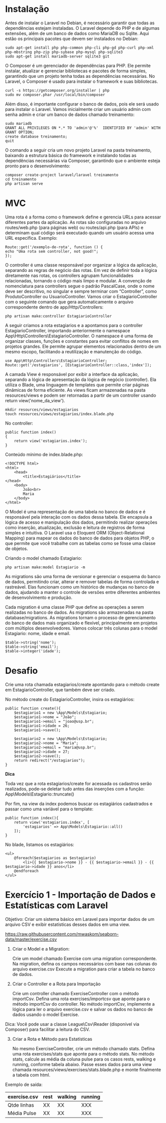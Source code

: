 # Instalação

Antes de instalar o Laravel no Debian, é necessário garantir que todas as dependências estejam instaladas. O Laravel depende do PHP e de algumas extensões, além de um banco de dados como MariaDB ou Sqlite. Aqui estão os principais pacotes que devem ser instalados no Debian:  
  
    sudo apt-get install php php-common php-cli php-gd php-curl php-xml php-mbstring php-zip php-sybase php-mysql php-sqlite3
    sudo apt-get install mariadb-server sqlite3 git

O Composer é um gerenciador de dependências para PHP. Ele permite instalar, atualizar e gerenciar bibliotecas e pacotes de forma simples, garantindo que um projeto tenha todas as dependências necessárias. No Laravel, o Composer é usado para instalar o framework e suas bibliotecas.

    curl -s https://getcomposer.org/installer | php
    sudo mv composer.phar /usr/local/bin/composer

Além disso, é importante configurar o banco de dados, pois ele será usado para instalar o Laravel. Vamos inicialmente criar um usuário admin com senha admin e criar um banco de dados chamado treinamento:

    sudo mariadb
    GRANT ALL PRIVILEGES ON *.* TO 'admin'@'%'  IDENTIFIED BY 'admin' WITH GRANT OPTION;
    create database treinamento;
    quit

O comando a seguir cria um novo projeto Laravel na pasta treinamento, baixando a estrutura básica do framework e instalando todas as dependências necessárias via Composer, garantindo que o ambiente esteja pronto para o desenvolvimento:

    composer create-project laravel/laravel treinamento
    cd treinamento
    php artisan serve

# MVC

Uma rota é a forma como o framework define e gerencia URLs para acessar diferentes partes da aplicação. As rotas são configuradas no arquivo routes/web.php (para páginas web) ou routes/api.php (para APIs) e determinam qual código será executado quando um usuário acessa uma URL específica. Exemplo:

    Route::get('/exemplo-de-rota', function () {
    echo "Uma rota sem controller, not good!";
    });

O controller é uma classe responsável por organizar a lógica da aplicação, separando as regras de negócio das rotas. Em vez de definir toda a lógica diretamente nas rotas, os controllers agrupam funcionalidades relacionadas, tornando o código mais limpo e modular. A convenção de nomenclatura para controllers segue o padrão PascalCase, onde o nome deve ser descritivo, no singular e sempre terminar com “Controller”, como ProdutoController ou UsuarioController. Vamos criar o EstagiarioController com o seguinte comando que gera automaticamente o arquivo correspondente dentro de app/Http/Controllers:

    php artisan make:controller EstagiarioController

A seguir criamos a rota estagiarios e a apontamos para o controller EstagiarioController, importando anteriormente o namespace App\Http\Controllers\EstagiarioController. O namespace é uma forma de organizar classes, funções e constantes para evitar conflitos de nomes em projetos grandes. Ele permite agrupar elementos relacionados dentro de um mesmo escopo, facilitando a reutilização e manutenção do código.

    use App\Http\Controllers\EstagiarioController;
    Route::get('/estagiarios', [EstagiarioController::class,'index']);

A camada View é responsável por exibir a interface da aplicação, separando a lógica de apresentação da lógica de negócio (controller). Ela utiliza o Blade, uma linguagem de templates que permite criar páginas dinâmicas de forma eficiente. As views ficam armazenadas na pasta resources/views e podem ser retornadas a partir de um controller usando return view('nome_da_view').

    mkdir resources/views/estagiarios
    touch resources/views/estagiarios/index.blade.php

No controller:

    public function index()
    {
        return view('estagiarios.index');
    }

Conteúdo mínimo de index.blade.php:

    <!DOCTYPE html>
    <html>
        <head>
            <title>Estagiários</title>
    </head>
        <body>
            João<br>
            Maria
        </body>
    </html>

O Model é uma representação de uma tabela no banco de dados e é responsável pela interação com os dados dessa tabela. Ele encapsula a lógica de acesso e manipulação dos dados, permitindo realizar operações como inserção, atualização, exclusão e leitura de registros de forma simples e intuitiva. O Laravel usa o Eloquent ORM (Object-Relational Mapping) para mapear os dados do banco de dados para objetos PHP, o que permite que você trabalhe com as tabelas como se fosse uma classe de objetos.

Criando o model chamado Estagiario:

    php artisan make:model Estagiario -m

As migrations são uma forma de versionar e gerenciar o esquema do banco de dados, permitindo criar, alterar e remover tabelas de forma controlada e rastreável. Elas funcionam como um histórico de mudanças no banco de dados, ajudando a manter o controle de versões entre diferentes ambientes de desenvolvimento e produção.

Cada migration é uma classe PHP que define as operações a serem realizadas no banco de dados. As migrations são armazenadas na pasta database/migrations. As migrations tornam o processo de gerenciamento do banco de dados mais organizado e flexível, principalmente em projetos com múltiplos desenvolvedores. Vamos colocar três colunas para o model Estagiario: nome, idade e email.

    $table->string('nome');
    $table->string('email');
    $table->integer('idade');

# Desafio

   Crie uma rota chamada estagiarios/create apontando para o método create em EstagiarioController, que também deve ser criado.  

No método create do EstagiarioController, insira os estagiários:

    public function create(){
        $estagiario1 = new \App\Models\Estagiario;
        $estagiario1->nome = "João";
        $estagiario1->email = "joao@usp.br";
        $estagiario1->idade = 26;
        $estagiario1->save();

        $estagiario2 = new \App\Models\Estagiario;
        $estagiario2->nome = "Maria";
        $estagiario2->email = "maria@usp.br";
        $estagiario2->idade = 27;
        $estagiario2->save();
        return redirect("/estagiarios");
    }

**Dica**  

Toda vez que a rota estagiarios/create for acessada os cadastros serão realizados, pode-se deletar tudo antes das inserções com a função: App\Models\Estagiario::truncate()  

Por fim, na view da index podemos buscar os estagiários cadastrados e passar como uma variável para o template:

    public function index(){
        return view('estagiarios.index', [
            'estagiarios' => App\Models\Estagiario::all()
        ]);
    }

No blade, listamos os estagiários:


    <ul>
        @foreach($estagiarios as $estagiario)
            <li>{{ $estagiario->nome }} - {{ $estagiario->email }} - {{ $estagiario->idade }} anos</li>
        @endforeach
    </ul>

# Exercício 1 - Importação de Dados e Estatísticas com Laravel

Objetivo: Criar um sistema básico em Laravel para importar dados de um arquivo CSV e exibir estatísticas desses dados em uma view.  

https://raw.githubusercontent.com/mwaskom/seaborn-data/master/exercise.csv  

1) Criar o Model e a Migration:

    Crie um model chamado Exercise com uma migration correspondente.
    Na migration, defina os campos necessários com base nas colunas do arquivo exercise.csv
    Execute a migration para criar a tabela no banco de dados.

2) Criar o Controller e a Rota para Importação

    Crie um controller chamado ExerciseController com o método importCsv.
    Defina uma rota exercises/importcsv que aponte para o método importCsv do controller.
    No método importCsv, implemente a lógica para ler o arquivo exercise.csv e salvar os dados no banco de dados usando o model Exercise.

Dica: Você pode usar a classe League\Csv\Reader (disponível via Composer) para facilitar a leitura do CSV.  

3) Criar a Rota e Método para Estatísticas

    No mesmo ExerciseController, crie um método chamado stats.
    Defina uma rota exercises/stats que aponte para o método stats.
    No método stats, calcule as média da coluna pulse para os casos rests, walking e running, conforme tabela abaixo.
    Passe esses dados para uma view chamada resources/views/exercises/stats.blade.php e monte finalmente a tabela com html.

Exemplo de saída:  

|exercise.csv	|rest	|walking|running|
|---------------|-------|-------|-------|
|Qtde linhas	| XX	|   XX  |  XXX  |
|Média Pulse	| XX	| XX	|  XXX  |
